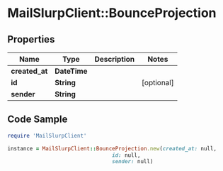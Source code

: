 # MailSlurpClient::BounceProjection

## Properties

Name | Type | Description | Notes
------------ | ------------- | ------------- | -------------
**created_at** | **DateTime** |  | 
**id** | **String** |  | [optional] 
**sender** | **String** |  | 

## Code Sample

```ruby
require 'MailSlurpClient'

instance = MailSlurpClient::BounceProjection.new(created_at: null,
                                 id: null,
                                 sender: null)
```



